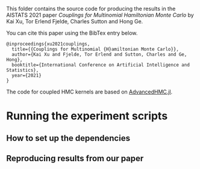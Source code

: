 This folder contains the source code for producing the results in the AISTATS 2021 paper 
*Couplings for Multinomial Hamiltonian Monte Carlo* by Kai Xu, Tor Erlend Fjelde, Charles Sutton and Hong Ge.

You can cite this paper using the BibTex entry below.

```
@inproceedings{xu2021couplings,
  title={{Couplings for Multinomial {H}amiltonian Monte Carlo}},
  author={Kai Xu and Fjelde, Tor Erlend and Sutton, Charles and Ge, Hong},
  booktitle={International Conference on Artificial Intelligence and Statistics},
  year={2021}
}
```

The code for coupled HMC kernels are based on [AdvancedHMC.jl](https://github.com/TuringLang/AdvancedHMC.jl).

# Running the experiment scripts

## How to set up the dependencies

## Reproducing results from our paper

